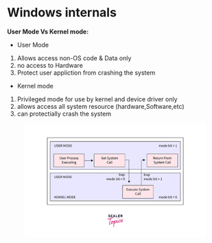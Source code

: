 # Windows internals

**User Mode Vs Kernel mode:**

* User Mode

1. Allows access non-OS code & Data only
2. no  access to Hardware
3. Protect user appliction from crashing the system

* Kernel mode&#x20;

1. Privileged mode for use by kernel and device driver only
2. allows access all system resource (hardware,Software,etc)
3. can protectially crash the system



<figure><img src="../.gitbook/assets/image (8) (1).png" alt=""><figcaption></figcaption></figure>
